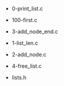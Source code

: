 * 0-print_list.c  

* 100-first.c   

* 3-add_node_end.c  

* 1-list_len.c    

* 2-add_node.c  

* 4-free_list.c     

* lists.h